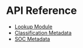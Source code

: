 # API Reference

- [Lookup Module](lookup.md)
- [Classification Metadata](classification_meta.md)
- [SOC Metadata](soc_meta.md)
